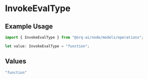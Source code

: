 # InvokeEvalType

## Example Usage

```typescript
import { InvokeEvalType } from "@orq-ai/node/models/operations";

let value: InvokeEvalType = "function";
```

## Values

```typescript
"function"
```